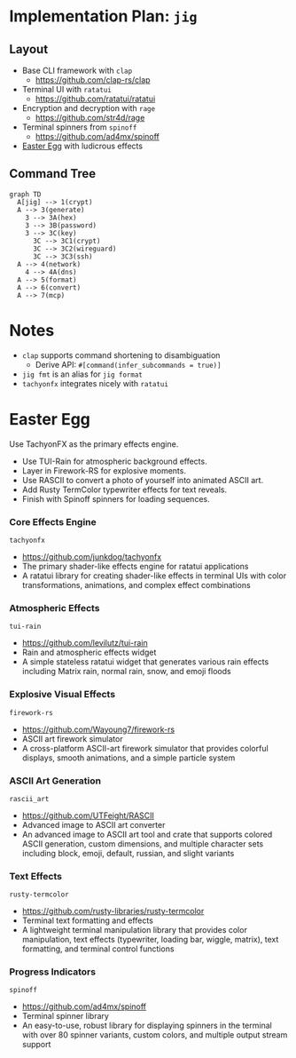 # Implementation Plan: `jig`

## Layout

- Base CLI framework with `clap`
  - <https://github.com/clap-rs/clap>
- Terminal UI with `ratatui`
  - <https://github.com/ratatui/ratatui>
- Encryption and decryption with  `rage`
  - <https://github.com/str4d/rage>
- Terminal spinners from `spinoff`
  - <https://github.com/ad4mx/spinoff>
- [Easter Egg](#easter-egg) with ludicrous effects

## Command Tree

```mermaid
graph TD
  A[jig] --> 1(crypt)
  A --> 3(generate)
    3 --> 3A(hex)
    3 --> 3B(password)
    3 --> 3C(key)
      3C --> 3C1(crypt)
      3C --> 3C2(wireguard)
      3C --> 3C3(ssh)
  A --> 4(network)
    4 --> 4A(dns)
  A --> 5(format)
  A --> 6(convert)
  A --> 7(mcp)
```

# Notes

- `clap` supports command shortening to disambiguation
  - Derive API: `#[command(infer_subcommands = true)]`
- `jig fmt` is an alias for `jig format`
- `tachyonfx` integrates nicely with `ratatui`

# Easter Egg

Use TachyonFX as the primary effects engine.

-  Use TUI-Rain for atmospheric background effects.
-  Layer in Firework-RS for explosive moments.
-  Use RASCII to convert a photo of yourself into animated ASCII art.
-  Add Rusty TermColor typewriter effects for text reveals.
-  Finish with Spinoff spinners for loading sequences.

### Core Effects Engine

`tachyonfx`

- <https://github.com/junkdog/tachyonfx>
- The primary shader-like effects engine for ratatui applications
- A ratatui library for creating shader-like effects in terminal UIs with color transformations, animations, and complex effect combinations

### Atmospheric Effects

`tui-rain`

- <https://github.com/levilutz/tui-rain>
- Rain and atmospheric effects widget
- A simple stateless ratatui widget that generates various rain effects including Matrix rain, normal rain, snow, and emoji floods

### Explosive Visual Effects

`firework-rs`

- <https://github.com/Wayoung7/firework-rs>
- ASCII art firework simulator
- A cross-platform ASCII-art firework simulator that provides colorful displays, smooth animations, and a simple particle system

### ASCII Art Generation

`rascii_art`

- <https://github.com/UTFeight/RASCII>
- Advanced image to ASCII art converter
- An advanced image to ASCII art tool and crate that supports colored ASCII generation, custom dimensions, and multiple character sets including block, emoji, default, russian, and slight variants

### Text Effects

`rusty-termcolor`

- <https://github.com/rusty-libraries/rusty-termcolor>
- Terminal text formatting and effects
- A lightweight terminal manipulation library that provides color manipulation, text effects (typewriter, loading bar, wiggle, matrix), text formatting, and terminal control functions

### Progress Indicators

`spinoff`

- <https://github.com/ad4mx/spinoff>
- Terminal spinner library
- An easy-to-use, robust library for displaying spinners in the terminal with over 80 spinner variants, custom colors, and multiple output stream support
